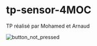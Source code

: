 # tp-sensor-4MOC
TP réalisé par Mohamed et Arnaud

![button_not_pressed](https://user-images.githubusercontent.com/47086851/105644000-90f34e80-5e93-11eb-9e08-b9d2c6d03b9b.jpg)
